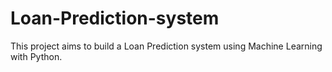 # Loan-Prediction-system
This project aims to build a Loan Prediction system using Machine Learning with Python.
